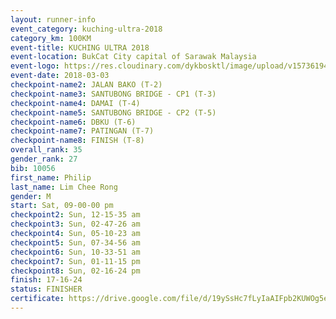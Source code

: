 ```yaml
--- 
layout: runner-info 
event_category: kuching-ultra-2018 
category_km: 100KM 
event-title: KUCHING ULTRA 2018 
event-location: BukCat City capital of Sarawak Malaysia 
event-logo: https://res.cloudinary.com/dykbosktl/image/upload/v1573619473/Logo/kuching-ultra-2018-logo_tlpvm5.png 
event-date: 2018-03-03 
checkpoint-name2: JALAN BAKO (T-2) 
checkpoint-name3: SANTUBONG BRIDGE - CP1 (T-3) 
checkpoint-name4: DAMAI (T-4) 
checkpoint-name5: SANTUBONG BRIDGE - CP2 (T-5) 
checkpoint-name6: DBKU (T-6) 
checkpoint-name7: PATINGAN (T-7) 
checkpoint-name8: FINISH (T-8) 
overall_rank: 35
gender_rank: 27
bib: 10056
first_name: Philip
last_name: Lim Chee Rong
gender: M
start: Sat, 09-00-00 pm
checkpoint2: Sun, 12-15-35 am
checkpoint3: Sun, 02-47-26 am
checkpoint4: Sun, 05-10-23 am
checkpoint5: Sun, 07-34-56 am
checkpoint6: Sun, 10-33-51 am
checkpoint7: Sun, 01-11-15 pm
checkpoint8: Sun, 02-16-24 pm
finish: 17-16-24
status: FINISHER
certificate: https://drive.google.com/file/d/19ySsHc7fLyIaAIFpb2KUWOg5eDVICxBV/view?usp=sharing")
--- 
```


